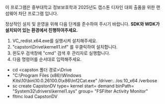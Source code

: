  이 프로그램은 중부대학교 정보보호학과 2025년도 캡스톤 디자인 대회 출품을 위한 랜섬웨어 차단 프로그램 입니다.

정상적인 설치 및 운영을 위해 다음 단계를 준수하여 주시기 바랍니다.
**SDK와 WDK가 설치되어 있는 환경에서 진행하여주세요.**

1. VC_redist.x64.exe를 실행시켜 설치해주세요.
2. "capston\Drive\kernell1.inf" 를 우클릭하여 설치합니다.
3. 윈도우 검색창에 "cmd" 검색 후 관리자로 실행합니다.
4. 다음 명령어를 순서대로 입력해주세요.
 - cd <capston 폴더 경로>\Drive
 - "C:\Program Files (x86)\Windows Kits\10\bin\10.0.26100.0\x86\Inf2Cat.exe" /driver:. /os:10_x64 /verbose
 - sc create CapstonDV type= kernel start= demand binPath= "System32\drivers\kernel1.sys" group= "FSFilter Activity Monitor"
 - fltmc load CapstonDV
